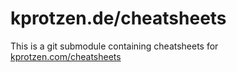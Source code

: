 # kprotzen.de/cheatsheets

This is a git submodule containing cheatsheets for [kprotzen.com/cheatsheets](https://kprotzen.com/cheatsheets)
